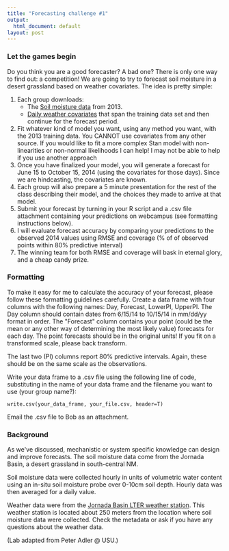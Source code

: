 ```yaml
---
title: "Forecasting challenge #1"
output:
  html_document: default
layout: post
---
```


### Let the games begin ###

Do you think you are a good forecaster? A bad one? There is only one way to find out: a competition! We are going to try to forecast soil moisture in a desert grassland based on weather covariates. The idea is pretty simple: 

1. Each group downloads:
      + The [Soil moisture data](https://github.com/bobshriver/UNR-EcoForecast/blob/main/data/Forecasting1/2013_data.csv) from 2013.
      + [Daily weather covariates](https://github.com/bobshriver/UNR-EcoForecast/blob/main/data/Forecasting1/WeatherData.csv) that span the training data set and then continue for the forecast period.
2. Fit whatever kind of model you want, using any method you want, with the 2013 training data. You CANNOT use covariates from any other source. If you would like to fit a more complex Stan model with non-linearities or non-normal likelihoods I can help! I may not be able to help if you use another approach
3. Once you have finalized your model, you will generate a forecast for June 15 to October 15, 2014 (using the covariates for those days). Since we are hindcasting, the covariates are known.
4. Each group will also prepare a 5 minute presentation for the rest of the  class describing their model, and the choices they made to arrive at that model.
5. Submit your forecast by turning in your R script and a .csv file attachment containing your predictions on webcampus (see formatting instructions below).
6. I will evaluate forecast accuracy by comparing your predictions to the observed 
2014 values using RMSE and coverage (% of of observed points within 80% predictive interval)
7. The winning team for both RMSE and coverage will bask in eternal glory, and a cheap candy prize.

### Formatting ###

To make it easy for me to calculate the accuracy of your forecast,
please follow these formatting guidelines carefully. Create a data frame with four columns with the following names:
Day, Forecast, LowerPI, UpperPI.
The Day column should contain dates from 6/15/14 to 10/15/14 in mm/dd/yy format in order. 
The "Forecast" column contains your point (could be the mean or any other way of determining the most likely value) forecasts for each
day. The point forecasts should be in the original units! If you fit
on a transformed scale, please back transform. 

The last two (PI) columns report 80% predictive intervals. Again, these should be on the same scale as the observations.

Write your data frame to a .csv file using the following
line of code, substituting in the name of your data frame and the filename you want to use (your group name?):
```
write.csv(your_data_frame, your_file.csv, header=T)
```
Email the .csv file to Bob  as an attachment.

### Background ###

As we've discussed, mechanistic or system specific knowledge can design and improve forecasts. The soil moisture data come from the Jornada Basin, a desert grassland in south-central NM. 

Soil moisture data were collected hourly in units of volumetric water content using an in-situ soil moisture probe over 0-10cm soil depth. Hourly data was then averaged for a daily value. 

Weather data were from the [Jornada Basin LTER weather station](https://portal.edirepository.org/nis/mapbrowse?packageid=knb-lter-jrn.210126001.118). This weather station is located about 250 meters from the location where soil moisture data were collected. Check the metadata or ask if you have any questions about the weather data. 

(Lab adapted from Peter Adler @ USU.)

